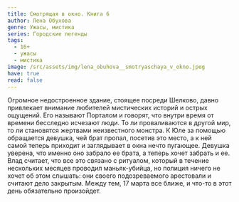 ```yaml
---
title: Смотрящая в окно. Книга 6
author: Лена Обухова
genre: Ужасы, мистика
series: Городские легенды
tags:
  - 16+
  - ужасы
  - мистика
image: /src/assets/img/lena_obuhova__smotryaschaya_v_okno.jpeg
have: true
read: false
---
```

Огромное недостроенное здание, стоящее посреди Шелково, давно привлекает внимание любителей мистических историй и острых ощущений. Его называют Порталом и говорят, что внутри время от времени бесследно исчезают люди. То ли проваливаются в другой мир, то ли становятся жертвами неизвестного монстра. К Юле за помощью обращается девушка, чей брат пропал, посетив это место, а к ней самой теперь приходит и заглядывает в окна нечто пугающее. Девушка уверена, что именно оно забрало ее брата, а теперь хочет забрать и ее. Влад считает, что все это связано с ритуалом, который в течение нескольких месяцев проводил маньяк-убийца, но полиция ничего не хочет об этом слышать: они своего подозреваемого арестовали и считают дело закрытым. Между тем, 17 марта все ближе, и что-то в этот день обязательно произойдет.

